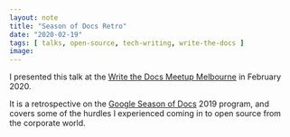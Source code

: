 ```yaml
---
layout: note
title: "Season of Docs Retro"
date: "2020-02-19"
tags: [ talks, open-source, tech-writing, write-the-docs ]
image: 
---
```


I presented this talk at the [Write the Docs Meetup Melbourne](https://www.meetup.com/en-AU/Write-the-Docs-Australia/events/268284615/) in February 2020.

It is a retrospective on the [Google Season of Docs](https://developers.google.com/season-of-docs) 2019 program, and covers some of the hurdles I experienced coming in to open source from the corporate world.